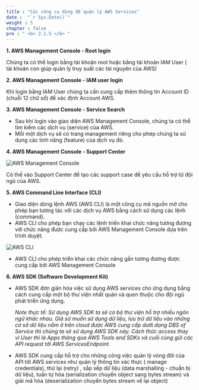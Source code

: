 ```yaml
---
title : "Các công cụ dùng để quản lý AWS Services"
date :  "`r Sys.Date()`" 
weight : 5
chapter : false
pre : " <b> 2.1.5 </b> "
---
```


**1. AWS Management Console - Root login**

Chúng ta có thể login bằng tài khoản root hoặc bằng tài khoản IAM User ( tài khoản
con giúp quản lý truy suất các tài nguyên của AWS)

**2. AWS Management Console - IAM user login**

Khi login bằng IAM User chúng ta cần cung cấp thêm thông tin Account ID (chuỗi 12 chữ số) để xác định Account AWS.

**3. AWS Management Console - Service Search**
- Sau khi login vào giao diện AWS Management Console, chúng ta có thể tìm
kiếm các dịch vụ (service) của AWS.
- Mỗi một dịch vụ sẽ có trang management riêng cho phép chúng ta sử dụng các tính năng (feature) của dịch vụ đó.

**4. AWS Management Console - Support Center**

![AWS Management Console](/images/2.content/003-AWSManagementConsole.png)

Có thể vào  Support Center để tạo các support case để yêu cầu hỗ trợ từ đội ngũ của AWS.

**5. AWS Command Line Interface (CLI)**
- Giao diện dòng lệnh AWS (AWS CLI) là một công cụ mã nguồn mở cho phép bạn tương tác với các dịch vụ AWS bằng cách sử dụng các lệnh (command).
- AWS CLI cho phép bạn chạy các lệnh triển khai chức năng tương đương với chức năng được cung cấp bởi AWS Management Console dựa trên trình duyệt.

![AWS CLI](/images/2.content/004-AWSCLI.png)

- AWS CLI cho phép triển khai các chức năng gần tương đương được cung cấp bởi AWS Management Console

**6. AWS SDK (Software Development Kit)**
- AWS SDK đơn giản hóa việc sử dụng AWS services cho ứng dụng bằng cách cung cấp một bộ thư viện nhất quán và quen thuộc cho đội ngũ phát triển ứng dụng.
    
    *Note thực tế:  Sử dụng AWS SDK ta sẽ có bộ thư viện hỗ trợ nhiều ngôn ngữ khác nhau. Giả sử muốn sử dụng dữ liệu, lưu trữ dữ liệu vào những cơ sở dữ liệu nằm ở trên cloud được AWS cung cấp dưới dạng DBS of Service thì chúng ta sẽ sử dụng AWS SDK này. Cách thức access thay vì User thì là Apps thông qua AWS Tools and SDKs và cuối cùng gửi các API request tới AWS ServicesEndpoint.*  
    
- AWS SDK cung cấp hỗ trợ cho những công việc quản lý vòng đời của API tới AWS services như quản lý thông tin xác thực ( manage credentials), thử lại (retry) , sắp xếp dữ liệu (data marshalling - chuẩn bị dữ liệu), tuần tự hóa (serialization chuyển object sang bytes stream) và giải mã hóa (deserialization chuyển bytes stream về lại object)
